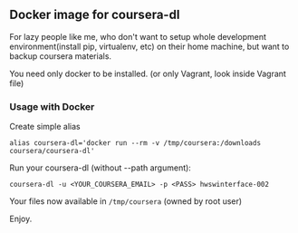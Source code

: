## Docker image for coursera-dl

For lazy people like me, who don't want to setup whole development
environment(install pip, virtualenv, etc) on their home machine,
but want to backup coursera materials.

You need only docker to be installed.
(or only Vagrant, look inside Vagrant file)

### Usage with Docker

Create simple alias
```
alias coursera-dl='docker run --rm -v /tmp/coursera:/downloads coursera/coursera-dl'
```

Run your coursera-dl (without --path argument):

```
coursera-dl -u <YOUR_COURSERA_EMAIL> -p <PASS> hwswinterface-002
```

Your files now available in `/tmp/coursera` (owned by root user)

Enjoy.

